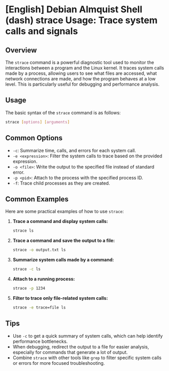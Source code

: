 # [English] Debian Almquist Shell (dash) strace Usage: Trace system calls and signals

## Overview
The `strace` command is a powerful diagnostic tool used to monitor the interactions between a program and the Linux kernel. It traces system calls made by a process, allowing users to see what files are accessed, what network connections are made, and how the program behaves at a low level. This is particularly useful for debugging and performance analysis.

## Usage
The basic syntax of the `strace` command is as follows:

```bash
strace [options] [arguments]
```

## Common Options
- `-c`: Summarize time, calls, and errors for each system call.
- `-e <expression>`: Filter the system calls to trace based on the provided expression.
- `-o <file>`: Write the output to the specified file instead of standard error.
- `-p <pid>`: Attach to the process with the specified process ID.
- `-f`: Trace child processes as they are created.

## Common Examples
Here are some practical examples of how to use `strace`:

1. **Trace a command and display system calls:**
   ```bash
   strace ls
   ```

2. **Trace a command and save the output to a file:**
   ```bash
   strace -o output.txt ls
   ```

3. **Summarize system calls made by a command:**
   ```bash
   strace -c ls
   ```

4. **Attach to a running process:**
   ```bash
   strace -p 1234
   ```

5. **Filter to trace only file-related system calls:**
   ```bash
   strace -e trace=file ls
   ```

## Tips
- Use `-c` to get a quick summary of system calls, which can help identify performance bottlenecks.
- When debugging, redirect the output to a file for easier analysis, especially for commands that generate a lot of output.
- Combine `strace` with other tools like `grep` to filter specific system calls or errors for more focused troubleshooting.